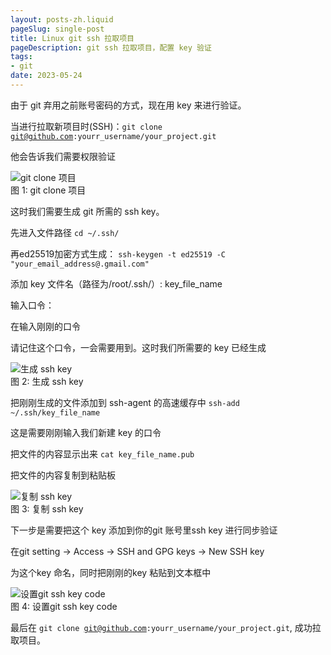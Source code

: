 ```yaml
---
layout: posts-zh.liquid
pageSlug: single-post
title: Linux git ssh 拉取项目
pageDescription: git ssh 拉取项目，配置 key 验证
tags: 
- git
date: 2023-05-24
---
```

<!-- https://jessieji.com/2019/pure-css-masonry 
https://masonry.desandro.com/-->

由于 git 弃用之前账号密码的方式，现在用 key 来进行验证。

当进行拉取新项目时(SSH)：<code>git clone git@github.com:yourr_username/your_project.git</code>

他会告诉我们需要权限验证
<div class="divimg-wrapper">
  <div class="img">
    <img src="/assets/img/2023/05/git-ssh-1.jpg" alt="git clone 项目">
  </div>
  <div class="img-desc">图 1: git clone 项目</div>
</div>

这时我们需要生成 git 所需的 ssh key。

先进入文件路径 <code>cd ~/.ssh/</code>

再ed25519加密方式生成： <code>ssh-keygen -t ed25519 -C "your_email_address@.gmail.com"</code>

添加 key 文件名（路径为/root/.ssh/）: key_file_name

输入口令：

在输入刚刚的口令

请记住这个口令，一会需要用到。这时我们所需要的 key 已经生成
<div class="divimg-wrapper">
  <div class="img">
    <img src="/assets/img/2023/05/git-ssh-2.jpg" alt="生成 ssh key">
  </div>
  <div class="img-desc">图 2: 生成 ssh key</div>
</div>

把刚刚生成的文件添加到 ssh-agent 的高速缓存中 <code>ssh-add ~/.ssh/key_file_name</code>

这是需要刚刚输入我们新建 key 的口令

把文件的内容显示出来 <code>cat key_file_name.pub</code>

把文件的内容复制到粘贴板
<div class="divimg-wrapper">
  <div class="img">
    <img src="/assets/img/2023/05/git-ssh-3.jpg" alt="复制 ssh key">
  </div>
  <div class="img-desc">图 3: 复制 ssh key</div>
</div>

下一步是需要把这个 key 添加到你的git 账号里ssh key 进行同步验证

在git setting -> Access -> SSH and GPG keys -> New SSH key

为这个key 命名，同时把刚刚的key 粘贴到文本框中
<div class="divimg-wrapper">
  <div class="img">
    <img src="/assets/img/2023/05/git-ssh-4.jpg" alt="设置git ssh key code">
  </div>
  <div class="img-desc">图 4: 设置git ssh key code</div>
</div>

最后在 <code>git clone git@github.com:yourr_username/your_project.git</code>, 成功拉取项目。